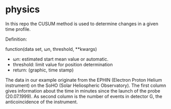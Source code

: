 # physics
In this repo the CUSUM method is used to determine changes in a given time profile.

Definition: 

function(data set, ωn, threshold, **kwargs)
- ωn: estimated start mean value or automatic.
- threshold: limit value for position determination 
- return: (graphic, time stamp)

The data in our example originate from the EPHIN (Electron Proton Helium instrument) on the SoHO (Solar Heliospheric Observatory). The first column gives 
information about the time in minutes since the launch of the probe (20.07.1999). As
second column is the number of events in detector G, the anticoincidence of the instrument.

